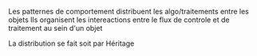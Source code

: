Les patternes de comportement distribuent les algo/traitements entre les objets
Ils organisent les intereactions entre le flux de controle et de traitement au sein d'un objet

La distribution se fait soit par Héritage